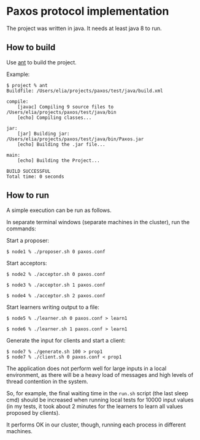 # Paxos protocol implementation

The project was written in java. It needs at least java 8 to run.

## How to build
Use [ant](https://ant.apache.org/) to build the project.

Example:
    
    $ project % ant
    Buildfile: /Users/elia/projects/paxos/test/java/build.xml

    compile:
        [javac] Compiling 9 source files to /Users/elia/projects/paxos/test/java/bin
        [echo] Compiling classes...

    jar:
        [jar] Building jar: /Users/elia/projects/paxos/test/java/bin/Paxos.jar
        [echo] Building the .jar file...

    main:
        [echo] Building the Project...

    BUILD SUCCESSFUL
    Total time: 0 seconds

## How to run

A simple execution can be run as follows.

In separate terminal windows (separate machines in the cluster), run the commands:

Start a proposer:

    $ node1 % ./proposer.sh 0 paxos.conf

Start acceptors:

    $ node2 % ./acceptor.sh 0 paxos.conf

    $ node3 % ./acceptor.sh 1 paxos.conf

    $ node4 % ./acceptor.sh 2 paxos.conf

Start learners writing output to a file:

    $ node5 % ./learner.sh 0 paxos.conf > learn1

    $ node6 % ./learner.sh 1 paxos.conf > learn1

Generate the input for clients and start a client:

    $ node7 % ./generate.sh 100 > prop1
    $ node7 % ./client.sh 0 paxos.conf < prop1


The application does not perform well for large inputs in a local environment, as there will be a heavy load of messages and high levels of thread contention in the system.

So, for example, the final waiting time in the `run.sh` script (the last sleep cmd) should be increased when running local tests for 10000 input values (in my tests, it took about 2 minutes for the learners to learn all values proposed by clients).

It performs OK in our cluster, though, running each process in different machines.